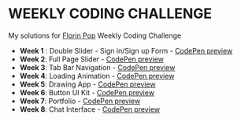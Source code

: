 # WEEKLY CODING CHALLENGE

My solutions for [Florin Pop](https://www.florin-pop.com/blog/2019/03/weekly-coding-challenge) Weekly Coding Challenge

- **Week 1** : Double Slider - Sign in/Sign up Form - [CodePen preview](https://codepen.io/liloo2040/pen/VwZzXyy)
- **Week 2**: Full Page Slider - [CodePen preview](https://codepen.io/liloo2040/pen/wvwybyv)
- **Week 3**: Tab Bar Navigation - [CodePen preview](https://codepen.io/liloo2040/pen/KKPxPeb)
- **Week 4**: Loading Animation - [CodePen preview](https://codepen.io/liloo2040/pen/xxKMeRw)
- **Week 5**: Drawing App - [CodePen preview](https://codepen.io/liloo2040/pen/abogPVQ)
- **Week 6**: Button UI Kit - [CodePen preview](https://codepen.io/liloo2040/pen/XWWJjbX)
- **Week 7**: Portfolio - [CodePen preview](https://codepen.io/liloo2040/pen/YzzqXVE)
- **Week 8**: Chat Interface - [CodePen preview](https://codepen.io/liloo2040/pen/WNNRxNJ)
